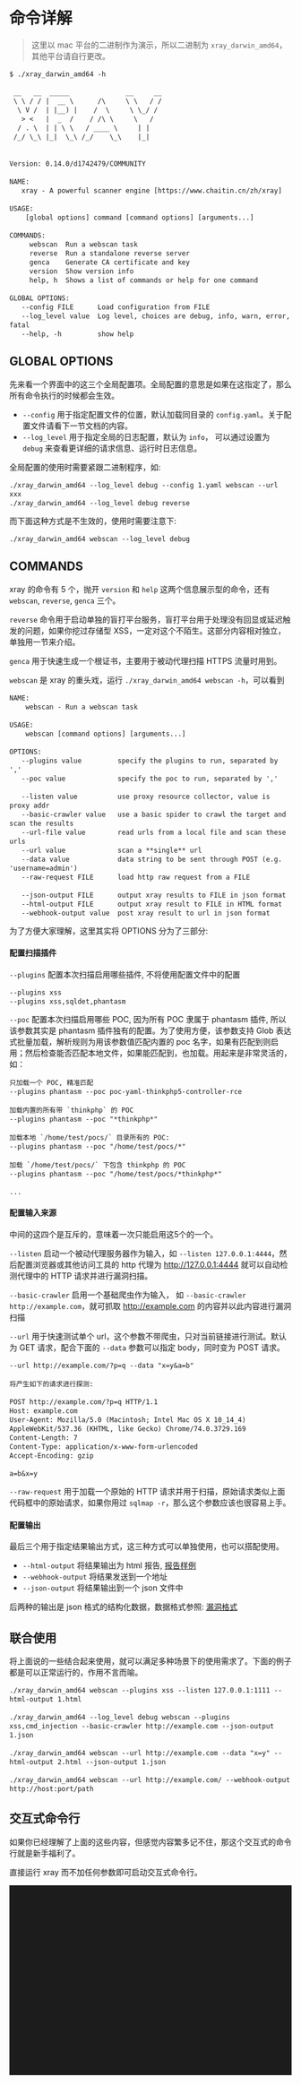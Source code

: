 # 命令详解

> 这里以 mac 平台的二进制作为演示，所以二进制为 `xray_darwin_amd64`，其他平台请自行更改。

```
$ ./xray_darwin_amd64 -h

 __   __  _____              __     __
 \ \ / / |  __ \      /\     \ \   / /
  \ V /  | |__) |    /  \     \ \_/ /
   > <   |  _  /    / /\ \     \   /
  / . \  | | \ \   / ____ \     | |
 /_/ \_\ |_|  \_\ /_/    \_\    |_|


Version: 0.14.0/d1742479/COMMUNITY

NAME:
   xray - A powerful scanner engine [https://www.chaitin.cn/zh/xray]

USAGE:
    [global options] command [command options] [arguments...]

COMMANDS:
     webscan  Run a webscan task
     reverse  Run a standalone reverse server
     genca    Generate CA certificate and key
     version  Show version info
     help, h  Shows a list of commands or help for one command

GLOBAL OPTIONS:
   --config FILE      Load configuration from FILE
   --log_level value  Log level, choices are debug, info, warn, error, fatal
   --help, -h         show help
```

## GLOBAL OPTIONS

先来看一个界面中的这三个全局配置项。全局配置的意思是如果在这指定了，那么所有命令执行的时候都会生效。

+ `--config` 用于指定配置文件的位置，默认加载同目录的 `config.yaml`。关于配置文件请看下一节文档的内容。
+ `--log_level` 用于指定全局的日志配置，默认为 `info`， 可以通过设置为 `debug` 来查看更详细的请求信息、运行时日志信息。

全局配置的使用时需要紧跟二进制程序，如:

```
./xray_darwin_amd64 --log_level debug --config 1.yaml webscan --url xxx
./xray_darwin_amd64 --log_level debug reverse
```

而下面这种方式是不生效的，使用时需要注意下:

```
./xray_darwin_amd64 webscan --log_level debug
```

## COMMANDS

xray 的命令有 5 个，抛开 `version` 和 `help` 这两个信息展示型的命令，还有 `webscan`, `reverse`, `genca` 三个。

`reverse` 命令用于启动单独的盲打平台服务，盲打平台用于处理没有回显或延迟触发的问题，如果你挖过存储型 XSS，一定对这个不陌生。这部分内容相对独立，单独用一节来介绍。

`genca` 用于快速生成一个根证书，主要用于被动代理扫描 HTTPS 流量时用到。

`webscan` 是 xray 的重头戏，运行 `./xray_darwin_amd64 webscan -h`，可以看到

```
NAME:
    webscan - Run a webscan task

USAGE:
    webscan [command options] [arguments...]

OPTIONS:
   --plugins value         specify the plugins to run, separated by ','
   --poc value             specify the poc to run, separated by ','

   --listen value          use proxy resource collector, value is proxy addr
   --basic-crawler value   use a basic spider to crawl the target and scan the results
   --url-file value        read urls from a local file and scan these urls
   --url value             scan a **single** url
   --data value            data string to be sent through POST (e.g. 'username=admin')
   --raw-request FILE      load http raw request from a FILE

   --json-output FILE      output xray results to FILE in json format
   --html-output FILE      output xray result to FILE in HTML format
   --webhook-output value  post xray result to url in json format
```

为了方便大家理解，这里其实将 OPTIONS 分为了三部分:

#### 配置扫描插件

`--plugins` 配置本次扫描启用哪些插件, 不将使用配置文件中的配置

```
--plugins xss
--plugins xss,sqldet,phantasm
```

`--poc` 配置本次扫描启用哪些 POC, 因为所有 POC 隶属于 phantasm 插件, 所以该参数其实是 phantasm 插件独有的配置。为了使用方便，该参数支持 Glob 表达式批量加载，解析规则为用该参数值匹配内置的 poc 名字，如果有匹配到则启用；然后检查能否匹配本地文件，如果能匹配到，也加载。用起来是非常灵活的，如：

```
只加载一个 POC, 精准匹配
--plugins phantasm --poc poc-yaml-thinkphp5-controller-rce

加载内置的所有带 `thinkphp` 的 POC
--plugins phantasm --poc "*thinkphp*"

加载本地 `/home/test/pocs/` 目录所有的 POC:
--plugins phantasm --poc "/home/test/pocs/*"

加载 `/home/test/pocs/` 下包含 thinkphp 的 POC
--plugins phantasm --poc "/home/test/pocs/*thinkphp*"

...
```

#### 配置输入来源

中间的这四个是互斥的，意味着一次只能启用这5个的一个。

`--listen` 启动一个被动代理服务器作为输入，如 `--listen 127.0.0.1:4444`，然后配置浏览器或其他访问工具的 http 代理为 http://127.0.0.1:4444 就可以自动检测代理中的 HTTP 请求并进行漏洞扫描。

`--basic-crawler` 启用一个基础爬虫作为输入， 如 `--basic-crawler http://example.com`，就可抓取 http://example.com 的内容并以此内容进行漏洞扫描

`--url` 用于快速测试单个 url，这个参数不带爬虫，只对当前链接进行测试。默认为 GET 请求，配合下面的 `--data` 参数可以指定 body，同时变为 POST 请求。
```
--url http://example.com/?p=q --data "x=y&a=b"

将产生如下的请求进行探测:

POST http://example.com/?p=q HTTP/1.1
Host: example.com
User-Agent: Mozilla/5.0 (Macintosh; Intel Mac OS X 10_14_4) AppleWebKit/537.36 (KHTML, like Gecko) Chrome/74.0.3729.169
Content-Length: 7
Content-Type: application/x-www-form-urlencoded
Accept-Encoding: gzip

a=b&x=y
```

`--raw-request` 用于加载一个原始的 HTTP 请求并用于扫描，原始请求类似上面代码框中的原始请求，如果你用过 `sqlmap -r`，那么这个参数应该也很容易上手。

#### 配置输出

最后三个用于指定结果输出方式，这三种方式可以单独使用，也可以搭配使用。

+ `--html-output` 将结果输出为 html 报告, [报告样例](https://chaitin.github.io/xray/assets/report_example.html)
+ `--webhook-output` 将结果发送到一个地址
+ `--json-output` 将结果输出到一个 json 文件中

后两种的输出是 json 格式的结构化数据，数据格式参照: [漏洞格式](api/vuln.md)


## 联合使用

将上面说的一些结合起来使用，就可以满足多种场景下的使用需求了。下面的例子都是可以正常运行的，作用不言而喻。

```
./xray_darwin_amd64 webscan --plugins xss --listen 127.0.0.1:1111 --html-output 1.html

./xray_darwin_amd64 --log_level debug webscan --plugins xss,cmd_injection --basic-crawler http://example.com --json-output 1.json

./xray_darwin_amd64 webscan --url http://example.com --data "x=y" --html-output 2.html --json-output 1.json

./xray_darwin_amd64 webscan --url http://example.com/ --webhook-output http://host:port/path
```

## 交互式命令行

如果你已经理解了上面的这些内容，但感觉内容繁多记不住，那这个交互式的命令行就是新手福利了。

直接运行 xray 而不加任何参数即可启动交互式命令行。

![ui](../assets/terminalui.svg)